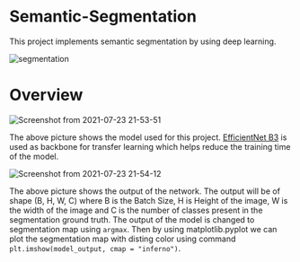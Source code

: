 # Semantic-Segmentation
This project implements semantic segmentation by using deep learning.

![segmentation](https://user-images.githubusercontent.com/70597091/126811643-c9699dab-c24d-4864-97c8-dc11561e23af.gif)

# Overview

![Screenshot from 2021-07-23 21-53-51](https://user-images.githubusercontent.com/70597091/126812412-ea685c98-99c4-45f8-8b4e-e850a0545752.png)

The above picture shows the model used for this project. [EfficientNet B3](https://arxiv.org/pdf/1905.11946.pdf) is used as backbone for transfer learning which helps reduce the training time of the model.

![Screenshot from 2021-07-23 21-54-12](https://user-images.githubusercontent.com/70597091/126812424-d69c3299-8477-4f4f-81f0-44a491471f52.png)

The above picture shows the output of the network. The output will be of shape (B, H, W, C) where B is the Batch Size, H is Height of the image, W is the width of the image and C is the number of classes present in the segmentation ground truth. The output of the model is changed to segmentation map using ```argmax```. Then by using matplotlib.pyplot we can plot the segmentation map with disting color using command ```plt.imshow(model_output, cmap = "inferno")```.
